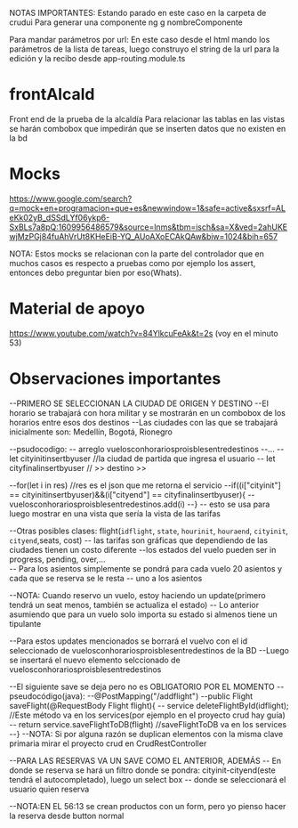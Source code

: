 NOTAS IMPORTANTES:
Estando parado en este caso en la carpeta de crudui
Para generar una componente ng g nombreComponente

Para mandar parámetros por url:
En este caso desde el html mando los parámetros de la lista de tareas, luego construyo el string de la url para la edición y la recibo desde app-routing.module.ts




# frontAlcald
Front end de la prueba de la alcaldía
Para relacionar las tablas en las vistas se harán combobox que impedirán que se inserten datos que no existen en la bd

# Mocks

https://www.google.com/search?q=mock+en+programacion+que+es&newwindow=1&safe=active&sxsrf=ALeKk02yB_dSSdLYf06ykp6-SxBLs7a8pQ:1609956486579&source=lnms&tbm=isch&sa=X&ved=2ahUKEwjMzPGj84fuAhVrUt8KHeEiB-YQ_AUoAXoECAkQAw&biw=1024&bih=657

NOTA: Estos mocks se relacionan con la parte del controlador que en muchos casos es respecto a pruebas como por ejemplo los assert, entonces debo preguntar bien por eso(Whats). 

# Material de apoyo
https://www.youtube.com/watch?v=84YlkcuFeAk&t=2s (voy en el minuto 53)

# Observaciones importantes

--PRIMERO SE SELECCIONAN LA CIUDAD DE ORIGEN Y DESTINO
--El horario se trabajará con hora militar y se mostrarán en un combobox de los horarios entre esos dos destinos
--Las ciudades con las que se trabajará inicialmente son: Medellín, Bogotá, Rionegro

--psudocodigo:
-- arreglo vuelosconhorariosproisblesentredestinos
--...
-- let cityinitinsertbyuser //la ciudad de partida que ingresa el usuario
-- let cityfinalinsertbyuser // >>         destino >>

--for(let i in res) //res es el json que me retorna el servicio
--if((i["cityinit"] == cityinitinsertbyuser)&&(i["cityend"] == cityfinalinsertbyuser){
--	vuelosconhorariosproisblesentredestinos.add(i)
--}
-- esto se usa para luego mostrar en una vista que sería la vista de las tarifas



--Otras posibles clases: flight(`idflight`, `state`, `hourinit`, `houraend`, `cityinit`, `cityend`,seats, cost)
-- las tarifas son gráficas que dependiendo de las ciudades tienen un costo diferente
--los estados del vuelo pueden ser in progress, pending, over,...  
-- Para los asientos simplemente se pondrá para cada vuelo 20 asientos y cada que se reserva se le resta
-- uno a los asientos

--NOTA: Cuando reservo un vuelo, estoy haciendo un update(primero tendrá un seat menos, también se actualiza el estado)
-- Lo anterior asumiendo que para un vuelo solo importa su estado si almenos tiene un tipulante

--Para estos updates mencionados se borrará el vuelvo con el id seleccionado de vuelosconhorariosproisblesentredestinos de la BD
--Luego se insertará el nuevo elemento selccionado de vuelosconhorariosproisblesentredestinos

--El siguiente save se deja pero no es OBLIGATORIO POR EL MOMENTO
--pseudocódigo(java):
--@PostMapping("/addflight")
--public Flight saveFlight(@RequestBody Flight flight){
--  service deleteFlightById(idflight); //Este método va en los services(por ejemplo en el proyecto crud hay guía)
--	return service.saveFlightToDB(flight) //saveFlightToDB va en los services
--}
--NOTA: Si por alguna razón se duplican elementos con la misma clave primaria mirar el proyecto crud en CrudRestController


--PARA LAS RESERVAS VA UN SAVE COMO EL ANTERIOR, ADEMÁS
-- En donde se reserva se hará un filtro donde se pondra: cityinit-cityend(este tendrá el autocompletado), luego un select box
-- donde se seleccionará el usuario quien reserva


--NOTA:EN EL 56:13 se crean productos con un form, pero yo pienso hacer la reserva desde button normal